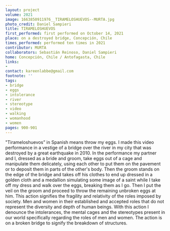```yaml
---
layout: project
volume: 2021
image: 1663850911976__TIRAMELOSHUEVOS--MURTA.jpg
photo_credit: Daniel Sampieri
title: TIRAMELOSHUEVOS
first_performed: first performed on October 14, 2021
place: on a destroyed bridge, Concepción, Chile
times_performed: performed ten times in 2021
contributor: MURTA
collaborators: Sebastián Reinoso, Daniel Sampieri
home: Concepción, Chile / Antofagasta, Chile
links:
-
contact: kareenlabbe@gmail.com
footnote: ''
tags:
- bridge
- eggs
- intolerance
- river
- stereotype
- video
- walking
- womanhood
- women
pages: 900-901
---
```


"Tirameloshuevos” in Spanish means throw my eggs. I made this video performance in a vestige of a bridge over the river in my city that was destroyed by a great earthquake in 2010. In the performance my partner and I, dressed as a bride and groom, take eggs out of a cage and manipulate them delicately, using each other to put them on the pavement or to deposit them in parts of the other's body. Then the groom stands on the edge of the bridge and takes off his clothes to end up dressed in a golden cloth and a medallion simulating some image of a saint while I take off my dress and walk over the eggs, breaking them as I go. Then I put the veil on the groom and proceed to throw the remaining unbroken eggs at him. This action signifies the fragility and relativity of the roles imposed by society. Men and women in their established and accepted roles that do not represent the diversity and depth of human beings. With this action I denounce the intolerances, the mental cages and the stereotypes present in our world specifically regarding the roles of men and women. The action is on a broken bridge to signify the breakdown of structures.